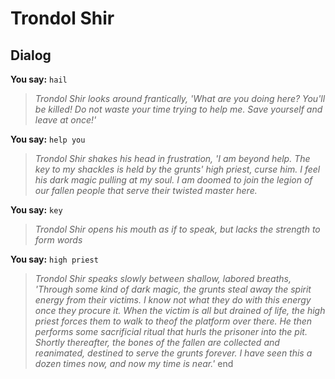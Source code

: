 # Trondol Shir
## Dialog

**You say:** `hail`



>*Trondol Shir looks around frantically, 'What are you doing here? You'll be killed! Do not waste your time trying to help me. Save yourself and leave at once!'*

**You say:** `help you`



>*Trondol Shir shakes his head in frustration, 'I am beyond help. The key to my shackles is held by the grunts' high priest, curse him. I feel his dark magic pulling at my soul. I am doomed to join the legion of our fallen people that serve their twisted master here.*

**You say:** `key`



>*Trondol Shir opens his mouth as if to speak, but lacks the strength to form words*

**You say:** `high priest`



>*Trondol Shir speaks slowly between shallow, labored breaths, 'Through some kind of dark magic, the grunts steal away the spirit energy from their victims. I know not what they do with this energy once they procure it. When the victim is all but drained of life, the high priest forces them to walk to theof the platform over there. He then performs some sacrificial ritual that hurls the prisoner into the pit. Shortly thereafter, the bones of the fallen are collected and reanimated, destined to serve the grunts forever. I have seen this a dozen times now, and now my time is near.'*
end
